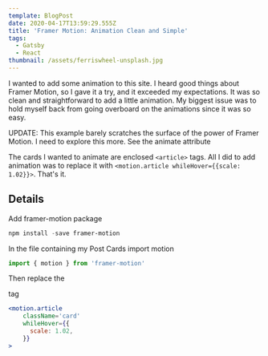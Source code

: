```yaml
---
template: BlogPost
date: 2020-04-17T13:59:29.555Z
title: 'Framer Motion: Animation Clean and Simple'
tags:
  - Gatsby
  - React
thumbnail: /assets/ferriswheel-unsplash.jpg
---
```


I wanted to add some animation to this site. I heard good things about Framer Motion, so I gave it a try, and it exceeded my expectations. It was so clean and straightforward to add a little animation. My biggest issue was to hold myself back from going overboard on the animations since it was so easy.

UPDATE: This example barely scratches the surface of the power of Framer Motion. I need to explore this more. See the animate attribute

The cards I wanted to animate are enclosed `<article>` tags. All I did to add animation was to replace it with `<motion.article whileHover={{scale: 1.02}}>`. That's it.

## Details

Add framer-motion package

```powershell
npm install -save framer-motion
```

In the file containing my Post Cards import motion

```javascript
import { motion } from 'framer-motion'
```

Then replace the <article> tag

```jsx
<motion.article
    className='card'
    whileHover={{
      scale: 1.02,
    }}
>
```
